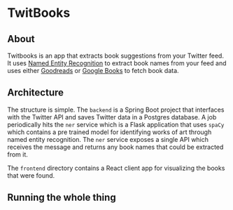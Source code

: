 # TwitBooks

## About

Twitbooks is an app that extracts book suggestions from your Twitter feed.
It uses [Named Entity Recognition](https://spacy.io/usage/linguistic-features#named-entities)
to extract book names from your feed and uses either [Goodreads](`https://www.goodreads.com/)
or [Google Books](https://books.google.com/) to fetch book data.

## Architecture

The structure is simple. The `backend` is a Spring Boot project that interfaces with the Twitter API
and saves Twitter data in a Postgres database. A job periodically hits the `ner` service which is a
Flask application that uses `spaCy` which contains a pre trained model for identifying works of art
through named entity recognition. The `ner` service exposes a single API which receives the message
and returns any book names that could be extracted from it.

The `frontend` directory contains a React client app for visualizing the books that were found.

## Running the whole thing
